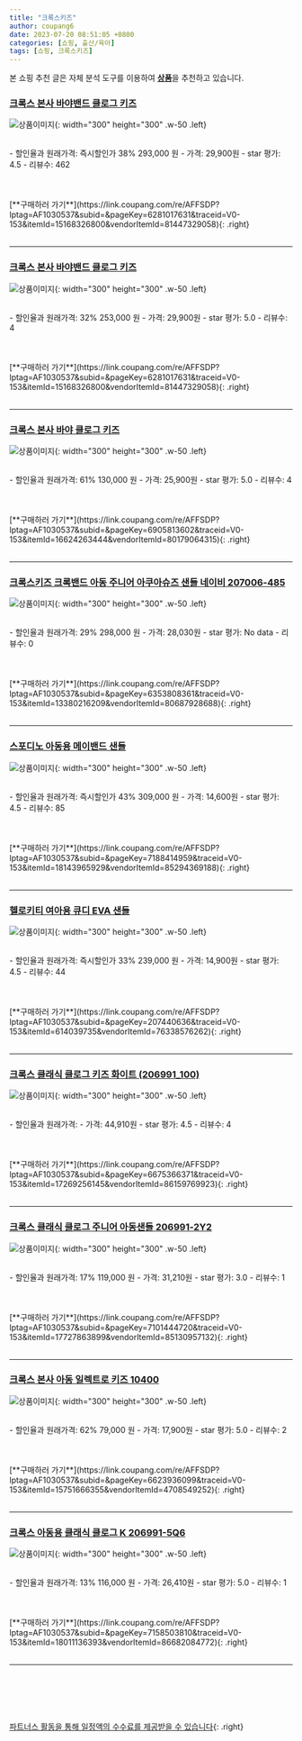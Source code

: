 ```yaml
---
title: "크록스키즈"
author: coupang6
date: 2023-07-20 08:51:05 +0800
categories: [쇼핑, 출산/육아]
tags: [쇼핑, 크록스키즈]
---
```


본 쇼핑 추천 글은 자체 분석 도구를 이용하여 [**상품**](https://link.coupang.com/a/bao1ui)을 추천하고 있습니다.

### [크록스 본사 바야밴드 클로그 키즈](https://link.coupang.com/re/AFFSDP?lptag=AF1030537&subid=&pageKey=6281017631&traceid=V0-153&itemId=15168326800&vendorItemId=81447329058)

![상품이미지](https://thumbnail6.coupangcdn.com/thumbnails/remote/230x230ex/image/vendor_inventory/16a3/86da272bf664739fa64ea5146403f9c0c7d94765ad7e56ff41e7ad0f0bd1.jpg){: width="300" height="300" .w-50 .left}


<br>
- 할인율과 원래가격: 즉시할인가 38%  293,000   원
- 가격: 29,900원
- star 평가: 4.5
- 리뷰수: 462
<br>
<br>
<br>
<br>
[**구매하러 가기**](https://link.coupang.com/re/AFFSDP?lptag=AF1030537&subid=&pageKey=6281017631&traceid=V0-153&itemId=15168326800&vendorItemId=81447329058){: .right}
<br>
<br>

---

### [크록스 본사 바야밴드 클로그 키즈](https://link.coupang.com/re/AFFSDP?lptag=AF1030537&subid=&pageKey=6281017631&traceid=V0-153&itemId=15168326800&vendorItemId=81447329058)

![상품이미지](https://thumbnail6.coupangcdn.com/thumbnails/remote/230x230ex/image/vendor_inventory/16a3/86da272bf664739fa64ea5146403f9c0c7d94765ad7e56ff41e7ad0f0bd1.jpg){: width="300" height="300" .w-50 .left}


<br>
- 할인율과 원래가격: 32%  253,000   원
- 가격: 29,900원
- star 평가: 5.0
- 리뷰수: 4
<br>
<br>
<br>
<br>
[**구매하러 가기**](https://link.coupang.com/re/AFFSDP?lptag=AF1030537&subid=&pageKey=6281017631&traceid=V0-153&itemId=15168326800&vendorItemId=81447329058){: .right}
<br>
<br>

---

### [크록스 본사 바야 클로그 키즈](https://link.coupang.com/re/AFFSDP?lptag=AF1030537&subid=&pageKey=6905813602&traceid=V0-153&itemId=16624263444&vendorItemId=80179064315)

![상품이미지](https://thumbnail10.coupangcdn.com/thumbnails/remote/230x230ex/image/vendor_inventory/fa07/952292c2c44fb49a5011137a966173343ea6e78572d95ce725499d6e14fb.jpg){: width="300" height="300" .w-50 .left}


<br>
- 할인율과 원래가격: 61%  130,000   원
- 가격: 25,900원
- star 평가: 5.0
- 리뷰수: 4
<br>
<br>
<br>
<br>
[**구매하러 가기**](https://link.coupang.com/re/AFFSDP?lptag=AF1030537&subid=&pageKey=6905813602&traceid=V0-153&itemId=16624263444&vendorItemId=80179064315){: .right}
<br>
<br>

---

### [크록스키즈 크록밴드 아동 주니어 아쿠아슈즈 샌들 네이비 207006-485](https://link.coupang.com/re/AFFSDP?lptag=AF1030537&subid=&pageKey=6353808361&traceid=V0-153&itemId=13380216209&vendorItemId=80687928688)

![상품이미지](https://thumbnail9.coupangcdn.com/thumbnails/remote/230x230ex/image/vendor_inventory/0d27/88e6cd693a20683afa2e36f8f5fe4f4f5a3688ab72093c9ef2165aed16b0.jpg){: width="300" height="300" .w-50 .left}


<br>
- 할인율과 원래가격: 29%  298,000   원
- 가격: 28,030원
- star 평가: No data
- 리뷰수: 0
<br>
<br>
<br>
<br>
[**구매하러 가기**](https://link.coupang.com/re/AFFSDP?lptag=AF1030537&subid=&pageKey=6353808361&traceid=V0-153&itemId=13380216209&vendorItemId=80687928688){: .right}
<br>
<br>

---

### [스포디노 아동용 메이밴드 샌들](https://link.coupang.com/re/AFFSDP?lptag=AF1030537&subid=&pageKey=7188414959&traceid=V0-153&itemId=18143965929&vendorItemId=85294369188)

![상품이미지](https://thumbnail6.coupangcdn.com/thumbnails/remote/230x230ex/image/rs_quotation_api/ji2woybt/60d706003d404df9aa32c8966f2d736f.jpg){: width="300" height="300" .w-50 .left}


<br>
- 할인율과 원래가격: 즉시할인가 43%  309,000   원
- 가격: 14,600원
- star 평가: 4.5
- 리뷰수: 85
<br>
<br>
<br>
<br>
[**구매하러 가기**](https://link.coupang.com/re/AFFSDP?lptag=AF1030537&subid=&pageKey=7188414959&traceid=V0-153&itemId=18143965929&vendorItemId=85294369188){: .right}
<br>
<br>

---

### [헬로키티 여아용 큐디 EVA 샌들](https://link.coupang.com/re/AFFSDP?lptag=AF1030537&subid=&pageKey=207440636&traceid=V0-153&itemId=614039735&vendorItemId=76338576262)

![상품이미지](https://thumbnail8.coupangcdn.com/thumbnails/remote/230x230ex/image/vendor_inventory/e962/7cc3757a831ced82c17b041c6251a36fa9477e32e6a0dd860872bcf9758d.jpg){: width="300" height="300" .w-50 .left}


<br>
- 할인율과 원래가격: 즉시할인가 33%  239,000   원
- 가격: 14,900원
- star 평가: 4.5
- 리뷰수: 44
<br>
<br>
<br>
<br>
[**구매하러 가기**](https://link.coupang.com/re/AFFSDP?lptag=AF1030537&subid=&pageKey=207440636&traceid=V0-153&itemId=614039735&vendorItemId=76338576262){: .right}
<br>
<br>

---

### [크록스 클래식 클로그 키즈 화이트 (206991_100)](https://link.coupang.com/re/AFFSDP?lptag=AF1030537&subid=&pageKey=6675366371&traceid=V0-153&itemId=17269256145&vendorItemId=86159769923)

![상품이미지](https://thumbnail8.coupangcdn.com/thumbnails/remote/230x230ex/image/vendor_inventory/2cf8/29206cc0a08fbe4b58a4a5ef81ff21e19c6624edc6b9f8042028f3cec628.jpg){: width="300" height="300" .w-50 .left}


<br>
- 할인율과 원래가격: 
- 가격: 44,910원
- star 평가: 4.5
- 리뷰수: 4
<br>
<br>
<br>
<br>
[**구매하러 가기**](https://link.coupang.com/re/AFFSDP?lptag=AF1030537&subid=&pageKey=6675366371&traceid=V0-153&itemId=17269256145&vendorItemId=86159769923){: .right}
<br>
<br>

---

### [크록스 클래식 클로그 주니어 아동샌들 206991-2Y2](https://link.coupang.com/re/AFFSDP?lptag=AF1030537&subid=&pageKey=7101444720&traceid=V0-153&itemId=17727863899&vendorItemId=85130957132)

![상품이미지](https://thumbnail7.coupangcdn.com/thumbnails/remote/230x230ex/image/vendor_inventory/8fa0/f4d68fa7b8b62b4afb2d232ed42b50476b84a3afd64cdec1e54cc67b8687.jpg){: width="300" height="300" .w-50 .left}


<br>
- 할인율과 원래가격: 17%  119,000   원
- 가격: 31,210원
- star 평가: 3.0
- 리뷰수: 1
<br>
<br>
<br>
<br>
[**구매하러 가기**](https://link.coupang.com/re/AFFSDP?lptag=AF1030537&subid=&pageKey=7101444720&traceid=V0-153&itemId=17727863899&vendorItemId=85130957132){: .right}
<br>
<br>

---

### [크록스 본사 아동 일렉트로 키즈 10400](https://link.coupang.com/re/AFFSDP?lptag=AF1030537&subid=&pageKey=6623936099&traceid=V0-153&itemId=15751666355&vendorItemId=4708549252)

![상품이미지](https://thumbnail6.coupangcdn.com/thumbnails/remote/230x230ex/image/vendor_inventory/1b8f/705db4d8fb903b6132b533892f8f1f035e39b4481d3c1aaa9481f97dd8a8.jpg){: width="300" height="300" .w-50 .left}


<br>
- 할인율과 원래가격: 62%  79,000   원
- 가격: 17,900원
- star 평가: 5.0
- 리뷰수: 2
<br>
<br>
<br>
<br>
[**구매하러 가기**](https://link.coupang.com/re/AFFSDP?lptag=AF1030537&subid=&pageKey=6623936099&traceid=V0-153&itemId=15751666355&vendorItemId=4708549252){: .right}
<br>
<br>

---

### [크록스 아동용 클래식 클로그 K 206991-5Q6](https://link.coupang.com/re/AFFSDP?lptag=AF1030537&subid=&pageKey=7158503810&traceid=V0-153&itemId=18011136393&vendorItemId=86682084772)

![상품이미지](https://thumbnail7.coupangcdn.com/thumbnails/remote/230x230ex/image/retail/images/2023/07/25/12/3/ea477bd7-863a-4134-9f9d-6ad6eb8f9aa8.png){: width="300" height="300" .w-50 .left}


<br>
- 할인율과 원래가격: 13%  116,000   원
- 가격: 26,410원
- star 평가: 5.0
- 리뷰수: 1
<br>
<br>
<br>
<br>
[**구매하러 가기**](https://link.coupang.com/re/AFFSDP?lptag=AF1030537&subid=&pageKey=7158503810&traceid=V0-153&itemId=18011136393&vendorItemId=86682084772){: .right}
<br>
<br>

---
<br><br><br><br><br> [파트너스 활동을 통해 일정액의 수수료를 제공받을 수 있습니다](https://link.coupang.com/a/bao1ui){: .right}